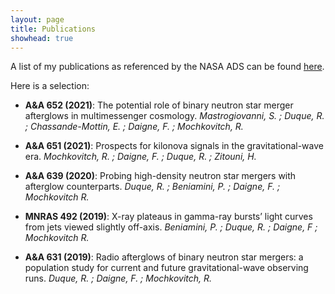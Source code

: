 ```yaml
---
layout: page
title: Publications
showhead: true
---
```


A list of my publications as referenced by the NASA ADS can be found [here](https://ui.adsabs.harvard.edu/public-libraries/xb2x2Cr4Q1uZ069nbnda6g).

Here is a selection:

- **A&A 652 (2021)**: The potential role of binary neutron star merger afterglows in multimessenger cosmology. *Mastrogiovanni, S. ; Duque, R. ; Chassande-Mottin, E. ; Daigne, F. ; Mochkovitch, R.*

- **A&A 651 (2021)**: Prospects for kilonova signals in the gravitational-wave era. *Mochkovitch, R. ; Daigne, F. ; Duque, R. ; Zitouni, H.*

- **A&A 639 (2020)**: Probing high-density neutron star mergers with afterglow counterparts. *Duque, R. ; Beniamini, P. ; Daigne, F. ; Mochkovitch R.*

- **MNRAS 492 (2019)**: X-ray plateaus in gamma-ray bursts’ light curves from jets viewed slightly off-axis. *Beniamini, P. ; Duque, R. ; Daigne, F ; Mochkovitch R.*

- **A&A 631 (2019)**: Radio afterglows of binary neutron star mergers: a population study for current and future gravitational-wave observing runs. *Duque, R. ; Daigne, F. ; Mochkovitch, R.*
